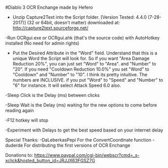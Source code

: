 
 #Diablo 3 OCR Enchange made by Hefero

- Unzip Capture2Text into the Script folder. 
[Version Tested: 4.4.0 (7-28-2017)]
(32 or 64bit, doesn't matter) 
downloaded at: http://capture2text.sourceforge.net/

-Run OCRgui.exe or OCRgui.ahk (that's the source code)
with AutoHotkey installed (No need for admin rights)

- Put the Desired Attribute in the "Word" field.
Understand that this is a unique Word the Script will
look for.
So if you want "Area Damage Reduction 20%", you can just
set "Word" to "Area". and "Number" to "20". If you need
"Cooldown Reduction 10.0%" you set "Word" to "Cooldown"
and "Number" to "10". I think its pretty intuitive.
The numbers are INCLUSIVE. if you put "Word" to "Speed"
and "Number" to "6" for instance. It will select Attack
Speed 6.0 also.

-Sleep Click is the Delay (ms) between clicks

-Sleep Wait is the Delay (ms) waiting for the
new options to come before reading again

-F12 hotkey will stop

-Experiment with Delays to get the best speed
based on your internet delay

Special Thanks:
-DaLeberkasPepi For the ConvertCoordinate function
-duderde For distributing the first versions of OCR Enchange       

Donations to:
https://www.paypal.com/cgi-bin/webscr?cmd=_s-xclick&hosted_button_id=JRJJX63FGSZ7G
